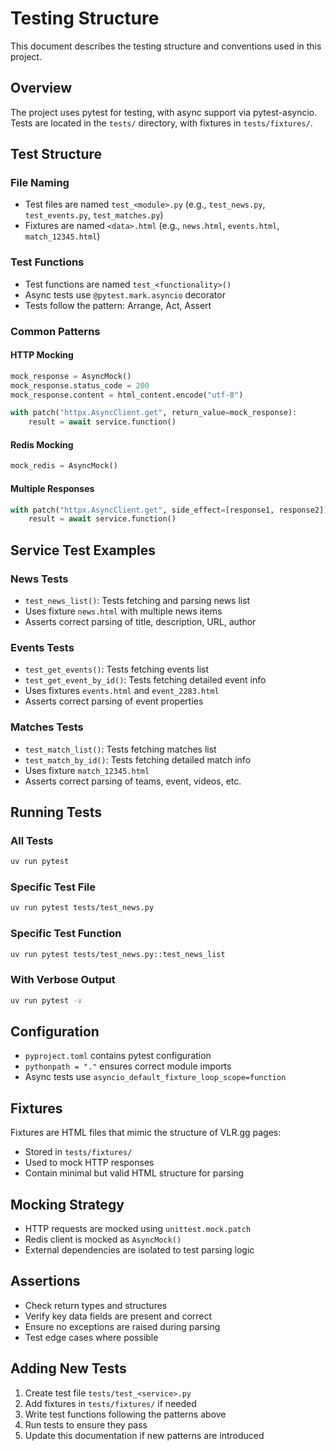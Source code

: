 # Testing Structure

This document describes the testing structure and conventions used in this project.

## Overview

The project uses pytest for testing, with async support via pytest-asyncio. Tests are located in the `tests/` directory, with fixtures in `tests/fixtures/`.

## Test Structure

### File Naming
- Test files are named `test_<module>.py` (e.g., `test_news.py`, `test_events.py`, `test_matches.py`)
- Fixtures are named `<data>.html` (e.g., `news.html`, `events.html`, `match_12345.html`)

### Test Functions
- Test functions are named `test_<functionality>()`
- Async tests use `@pytest.mark.asyncio` decorator
- Tests follow the pattern: Arrange, Act, Assert

### Common Patterns

#### HTTP Mocking
```python
mock_response = AsyncMock()
mock_response.status_code = 200
mock_response.content = html_content.encode("utf-8")

with patch("httpx.AsyncClient.get", return_value=mock_response):
    result = await service.function()
```

#### Redis Mocking
```python
mock_redis = AsyncMock()
```

#### Multiple Responses
```python
with patch("httpx.AsyncClient.get", side_effect=[response1, response2]):
    result = await service.function()
```

## Service Test Examples

### News Tests
- `test_news_list()`: Tests fetching and parsing news list
- Uses fixture `news.html` with multiple news items
- Asserts correct parsing of title, description, URL, author

### Events Tests
- `test_get_events()`: Tests fetching events list
- `test_get_event_by_id()`: Tests fetching detailed event info
- Uses fixtures `events.html` and `event_2283.html`
- Asserts correct parsing of event properties

### Matches Tests
- `test_match_list()`: Tests fetching matches list
- `test_match_by_id()`: Tests fetching detailed match info
- Uses fixture `match_12345.html`
- Asserts correct parsing of teams, event, videos, etc.

## Running Tests

### All Tests
```bash
uv run pytest
```

### Specific Test File
```bash
uv run pytest tests/test_news.py
```

### Specific Test Function
```bash
uv run pytest tests/test_news.py::test_news_list
```

### With Verbose Output
```bash
uv run pytest -v
```

## Configuration

- `pyproject.toml` contains pytest configuration
- `pythonpath = "."` ensures correct module imports
- Async tests use `asyncio_default_fixture_loop_scope=function`

## Fixtures

Fixtures are HTML files that mimic the structure of VLR.gg pages:
- Stored in `tests/fixtures/`
- Used to mock HTTP responses
- Contain minimal but valid HTML structure for parsing

## Mocking Strategy

- HTTP requests are mocked using `unittest.mock.patch`
- Redis client is mocked as `AsyncMock()`
- External dependencies are isolated to test parsing logic

## Assertions

- Check return types and structures
- Verify key data fields are present and correct
- Ensure no exceptions are raised during parsing
- Test edge cases where possible

## Adding New Tests

1. Create test file `tests/test_<service>.py`
2. Add fixtures in `tests/fixtures/` if needed
3. Write test functions following the patterns above
4. Run tests to ensure they pass
5. Update this documentation if new patterns are introduced